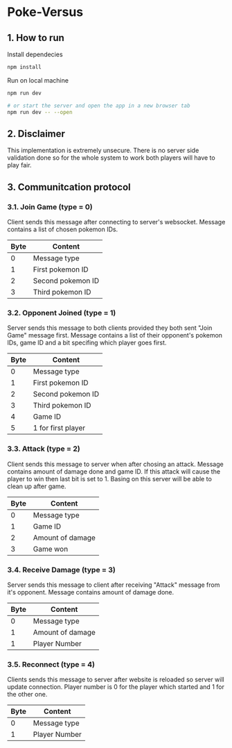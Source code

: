 # Poke-Versus

## 1. How to run

Install dependecies

```bash
npm install
```

Run on local machine

```bash
npm run dev

# or start the server and open the app in a new browser tab
npm run dev -- --open
```

## 2. Disclaimer

This implementation is extremely unsecure. There is no server side validation done so for the whole system to work
both players will have to play fair.

## 3. Communitcation protocol

### 3.1. Join Game (type = 0)

Client sends this message after connecting to server's websocket. Message contains a list of chosen pokemon IDs.

| Byte | Content           |
| ---- | ----------------- |
| 0    | Message type      |
| 1    | First pokemon ID  |
| 2    | Second pokemon ID |
| 3    | Third pokemon ID  |

### 3.2. Opponent Joined (type = 1)

Server sends this message to both clients provided they both sent "Join Game" message first.
Message contains a list of their opponent's pokemon IDs, game ID and a bit specifing which player goes first.

| Byte | Content            |
| ---- | ------------------ |
| 0    | Message type       |
| 1    | First pokemon ID   |
| 2    | Second pokemon ID  |
| 3    | Third pokemon ID   |
| 4    | Game ID            |
| 5    | 1 for first player |

### 3.3. Attack (type = 2)

Client sends this message to server when after chosing an attack.
Message contains amount of damage done and game ID. If this attack will
cause the player to win then last bit is set to 1. Basing on this server
will be able to clean up after game.

| Byte | Content          |
| ---- | ---------------- |
| 0    | Message type     |
| 1    | Game ID          |
| 2    | Amount of damage |
| 3    | Game won         |

### 3.4. Receive Damage (type = 3)

Server sends this message to client after receiving "Attack" message from it's opponent.
Message contains amount of damage done.

| Byte | Content          |
| ---- | ---------------- |
| 0    | Message type     |
| 1    | Amount of damage |
| 1    | Player Number    |

### 3.5. Reconnect (type = 4)

Clients sends this message to server after website is reloaded so server will update connection.
Player number is 0 for the player which started and 1 for the other one.

| Byte | Content       |
| ---- | ------------- |
| 0    | Message type  |
| 1    | Player Number |
